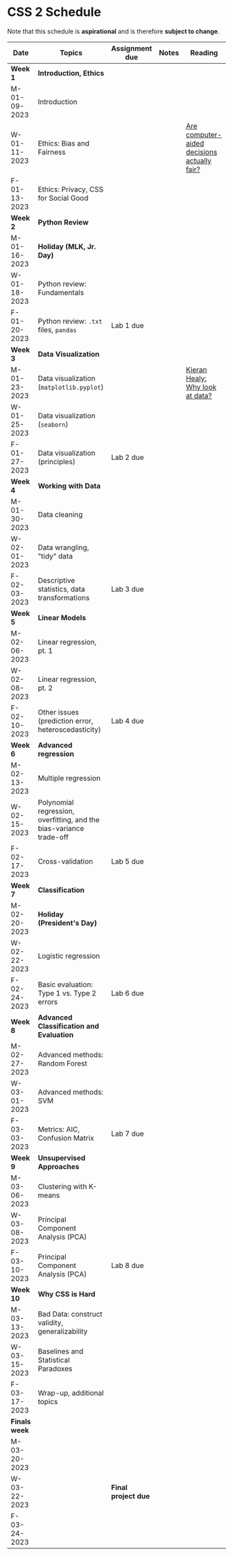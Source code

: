 # CSS 2 Schedule

Note that this schedule is **aspirational** and is therefore **subject to change**.

| Date | Topics | Assignment due | Notes | Reading |
| ---- | ------ | -------------- | ----- | ------- |
| **Week 1** | **Introduction, Ethics** | | | |
| M-01-09-2023 | Introduction | | | |
| W-01-11-2023 | Ethics: Bias and Fairness | | | [Are computer-aided decisions actually fair?](https://www.bu.edu/articles/2018/algorithmic-fairness/)|
| F-01-13-2023 | Ethics: Privacy, CSS for Social Good | | | |
| **Week 2** | **Python Review** | | | |
| M-01-16-2023 | **Holiday (MLK, Jr. Day)** |  | | |
| W-01-18-2023 | Python review: Fundamentals | | | |
| F-01-20-2023 | Python review: `.txt` files, `pandas` | Lab 1 due | | |
| **Week 3** | **Data Visualization** | | | |
| M-01-23-2023 | Data visualization (`matplotlib.pyplot`) | | | [Kieran Healy: Why look at data?](https://socviz.co/lookatdata.html#why-look-at-data)|
| W-01-25-2023 | Data visualization (`seaborn`) | | | |
| F-01-27-2023 | Data visualization (principles) | Lab 2 due | | |
| **Week 4** | **Working with Data** | | | |
| M-01-30-2023 | Data cleaning | | | |
| W-02-01-2023 | Data wrangling, "tidy" data | | | |
| F-02-03-2023 | Descriptive statistics, data transformations | Lab 3 due | | |
| **Week 5** | **Linear Models** | | | |
| M-02-06-2023 | Linear regression, pt. 1 | | | |
| W-02-08-2023 | Linear regression, pt. 2 | | | |
| F-02-10-2023 | Other issues (prediction error, heteroscedasticity) | Lab 4 due | | |
| **Week 6** | **Advanced regression** | | | |
| M-02-13-2023 | Multiple regression | | | |
| W-02-15-2023 | Polynomial regression, overfitting, and the bias-variance trade-off | | | |
| F-02-17-2023 | Cross-validation | Lab 5 due | | |
| **Week 7** | **Classification** | | | |
| M-02-20-2023 | **Holiday (President's Day)** | | | |
| W-02-22-2023 | Logistic regression | | | |
| F-02-24-2023 | Basic evaluation: Type 1 vs. Type 2 errors | Lab 6 due | | |
| **Week 8** | **Advanced Classification and Evaluation** | | | |
| M-02-27-2023 | Advanced methods: Random Forest | | | |
| W-03-01-2023 | Advanced methods: SVM | | | |
| F-03-03-2023 | Metrics: AIC, Confusion Matrix | Lab 7 due | | |
| **Week 9** | **Unsupervised Approaches** | | | |
| M-03-06-2023 | Clustering with K-means | | | |
| W-03-08-2023 | Principal Component Analysis (PCA) | | | |
| F-03-10-2023 | Principal Component Analysis (PCA) | Lab 8 due | | |
| **Week 10** | **Why CSS is Hard** | | | |
| M-03-13-2023 | Bad Data: construct validity, generalizability | | | |
| W-03-15-2023 | Baselines and Statistical Paradoxes | | | |
| F-03-17-2023 | Wrap-up, additional topics | | | |
| **Finals week** | | | | |
| M-03-20-2023 |  | | | |
| W-03-22-2023 |  | **Final project due** | | |
| F-03-24-2023 |  | | | |
